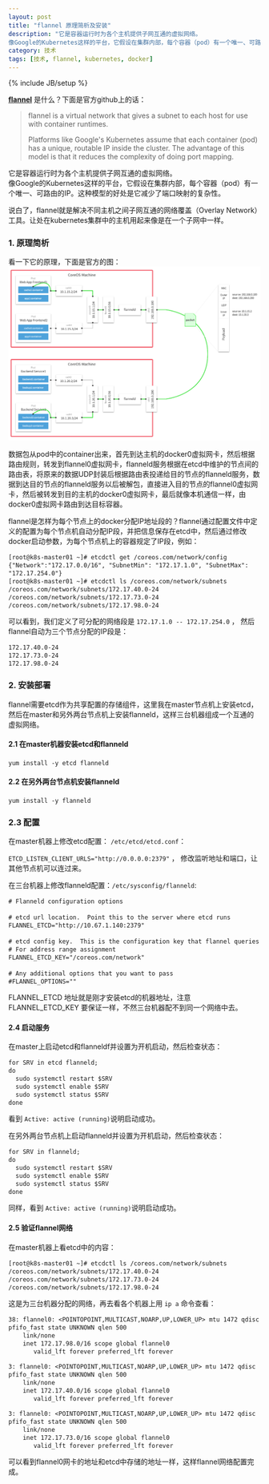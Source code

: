 ```yaml
---
layout: post
title: "flannel 原理简析及安装"
description: "它是容器运行时为各个主机提供子网互通的虚拟网络。  
像Google的Kubernetes这样的平台，它假设在集群内部，每个容器（pod）有一个唯一、可路由的IP。这种模型的好处是它减少了端口映射的复杂性。"
category: 技术
tags: [技术, flannel, kubernetes, docker]
---
```

{% include JB/setup %}


[**flannel**](https://github.com/coreos/flannel#flannel) 是什么？下面是官方github上的话：

> flannel is a virtual network that gives a subnet to each host for use with container runtimes.
> 
> Platforms like Google's Kubernetes assume that each container (pod) has a unique, routable IP inside the cluster. The advantage of this model is that it reduces the complexity of doing port mapping.

它是容器运行时为各个主机提供子网互通的虚拟网络。  
像Google的Kubernetes这样的平台，它假设在集群内部，每个容器（pod）有一个唯一、可路由的IP。这种模型的好处是它减少了端口映射的复杂性。

说白了，flannel就是解决不同主机之间子网互通的网络覆盖（Overlay Network）工具。让处在kubernetes集群中的主机用起来像是在一个子网中一样。  

### 1. 原理简析

看一下它的原理，下面是官方的图：
![flannel](/assets/images/flannel-01.png "flannel")

数据包从pod中的container出来，首先到达主机的docker0虚拟网卡，然后根据路由规则，转发到flannel0虚拟网卡，flanneld服务根据在etcd中维护的节点间的路由表，将原来的数据UDP封装后根据路由表投递给目的节点的flanneld服务，数据到达目的节点的flanneld服务以后被解包，直接进入目的节点的flannel0虚拟网卡，然后被转发到目的主机的docker0虚拟网卡，最后就像本机通信一样，由docker0虚拟网卡路由到达目标容器。  

flannel是怎样为每个节点上的docker分配IP地址段的？flannel通过配置文件中定义的配置为每个节点机自动分配IP段，并把信息保存在etcd中，然后通过修改docker启动参数，为每个节点机上的容器规定了IP段，例如：

```
[root@k8s-master01 ~]# etcdctl get /coreos.com/network/config
{"Network":"172.17.0.0/16", "SubnetMin": "172.17.1.0", "SubnetMax": "172.17.254.0"}
[root@k8s-master01 ~]# etcdctl ls /coreos.com/network/subnets
/coreos.com/network/subnets/172.17.40.0-24
/coreos.com/network/subnets/172.17.73.0-24
/coreos.com/network/subnets/172.17.98.0-24
```

可以看到，我们定义了可分配的网络段是 `172.17.1.0 -- 172.17.254.0` ， 然后flannel自动为三个节点分配的IP段是：

```
172.17.40.0-24
172.17.73.0-24
172.17.98.0-24
```

### 2. 安装部署
flannel需要etcd作为共享配置的存储组件，这里我在master节点机上安装etcd，然后在master和另外两台节点机上安装flanneld，这样三台机器组成一个互通的虚拟网络。

#### 2.1 在master机器安装etcd和flanneld

`yum install -y etcd flanneld`

#### 2.2 在另外两台节点机安装flanneld

`yum install -y flanneld`

### 2.3 配置

在master机器上修改etcd配置： ` /etc/etcd/etcd.conf `：

`ETCD_LISTEN_CLIENT_URLS="http://0.0.0.0:2379"` ， 修改监听地址和端口，让其他节点机可以连过来。

在三台机器上修改flanneld配置：`/etc/sysconfig/flanneld`:


```
# Flanneld configuration options  

# etcd url location.  Point this to the server where etcd runs
FLANNEL_ETCD="http://10.67.1.140:2379"

# etcd config key.  This is the configuration key that flannel queries
# For address range assignment
FLANNEL_ETCD_KEY="/coreos.com/network"

# Any additional options that you want to pass
#FLANNEL_OPTIONS=""
```

FLANNEL_ETCD 地址就是刚才安装etcd的机器地址，注意 FLANNEL_ETCD_KEY 要保证一样，不然三台机器配不到同一个网络中去。


#### 2.4 启动服务

在master上启动etcd和flanneldf并设置为开机启动，然后检查状态：


```
for SRV in etcd flanneld;
do
  sudo systemctl restart $SRV
  sudo systemctl enable $SRV
  sudo systemctl status $SRV
done
```

看到 `Active: active (running)`说明启动成功。

在另外两台节点机上启动flanneld并设置为开机启动，然后检查状态：

```
for SRV in flanneld;
do
  sudo systemctl restart $SRV
  sudo systemctl enable $SRV
  sudo systemctl status $SRV
done
```

同样，看到 `Active: active (running)`说明启动成功。

#### 2.5 验证flannel网络

在master机器上看etcd中的内容：

```
[root@k8s-master01 ~]# etcdctl ls /coreos.com/network/subnets
/coreos.com/network/subnets/172.17.40.0-24
/coreos.com/network/subnets/172.17.73.0-24
/coreos.com/network/subnets/172.17.98.0-24
```

这是为三台机器分配的网络，再去看各个机器上用 `ip a` 命令查看：

```
38: flannel0: <POINTOPOINT,MULTICAST,NOARP,UP,LOWER_UP> mtu 1472 qdisc pfifo_fast state UNKNOWN qlen 500
    link/none 
    inet 172.17.98.0/16 scope global flannel0
       valid_lft forever preferred_lft forever
```

```
3: flannel0: <POINTOPOINT,MULTICAST,NOARP,UP,LOWER_UP> mtu 1472 qdisc pfifo_fast state UNKNOWN qlen 500
    link/none 
    inet 172.17.40.0/16 scope global flannel0
       valid_lft forever preferred_lft forever
```

```
3: flannel0: <POINTOPOINT,MULTICAST,NOARP,UP,LOWER_UP> mtu 1472 qdisc pfifo_fast state UNKNOWN qlen 500
    link/none 
    inet 172.17.73.0/16 scope global flannel0
       valid_lft forever preferred_lft forever
```

可以看到flannel0网卡的地址和etcd中存储的地址一样，这样flannel网络配置完成。
